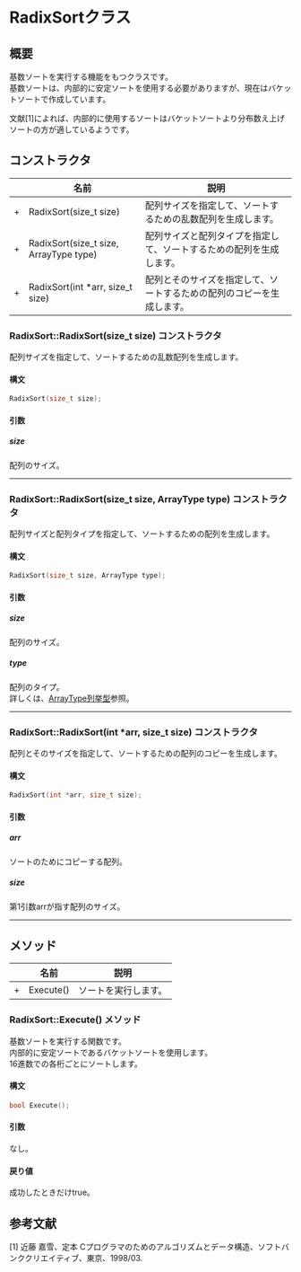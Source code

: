 # RadixSortクラス

## 概要
基数ソートを実行する機能をもつクラスです。  
基数ソートは、内部的に安定ソートを使用する必要がありますが、現在はバケットソートで作成しています。  

文献[1]によれば、内部的に使用するソートはバケットソートより分布数え上げソートの方が適しているようです。  

## コンストラクタ
| |名前|説明|
|---|----|----|
|+|RadixSort(size_t size)|配列サイズを指定して、ソートするための乱数配列を生成します。|
|+|RadixSort(size_t size, ArrayType type)|配列サイズと配列タイプを指定して、ソートするための配列を生成します。|
|+|RadixSort(int *arr, size_t size)|配列とそのサイズを指定して、ソートするための配列のコピーを生成します。|

### RadixSort::RadixSort(size_t size) コンストラクタ
配列サイズを指定して、ソートするための乱数配列を生成します。  

#### 構文
```c++
RadixSort(size_t size);
```

#### 引数  
##### size
配列のサイズ。  

-----

### RadixSort::RadixSort(size_t size, ArrayType type) コンストラクタ
配列サイズと配列タイプを指定して、ソートするための配列を生成します。  

#### 構文
```c++
RadixSort(size_t size, ArrayType type);
```

#### 引数  
##### size
配列のサイズ。  

##### type
配列のタイプ。  
詳しくは、[ArrayType列挙型](./ArrayType.md)参照。

-----

### RadixSort::RadixSort(int *arr, size_t size) コンストラクタ
配列とそのサイズを指定して、ソートするための配列のコピーを生成します。  

#### 構文
```c++
RadixSort(int *arr, size_t size);
```

#### 引数  
##### arr
ソートのためにコピーする配列。

##### size
第1引数arrが指す配列のサイズ。  

-----

## メソッド
| |名前|説明|
|---|----|----|
|+|Execute()|ソートを実行します。|

### RadixSort::Execute() メソッド
基数ソートを実行する関数です。  
内部的に安定ソートであるバケットソートを使用します。  
16進数での各桁ごとにソートします。

#### 構文
```c++
bool Execute();
```

#### 引数  
なし。

#### 戻り値  
成功したときだけtrue。

## 参考文献
[1] 近藤 嘉雪、定本 Cプログラマのためのアルゴリズムとデータ構造、ソフトバンククリエイティブ、東京、1998/03.
